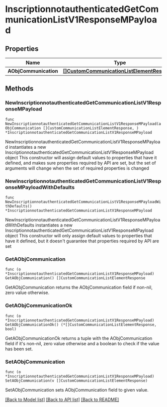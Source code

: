 # InscriptionnotauthenticatedGetCommunicationListV1ResponseMPayload

## Properties

Name | Type | Description | Notes
------------ | ------------- | ------------- | -------------
**AObjCommunication** | [**[]CustomCommunicationListElementResponse**](CustomCommunicationListElementResponse.md) |  | 

## Methods

### NewInscriptionnotauthenticatedGetCommunicationListV1ResponseMPayload

`func NewInscriptionnotauthenticatedGetCommunicationListV1ResponseMPayload(aObjCommunication []CustomCommunicationListElementResponse, ) *InscriptionnotauthenticatedGetCommunicationListV1ResponseMPayload`

NewInscriptionnotauthenticatedGetCommunicationListV1ResponseMPayload instantiates a new InscriptionnotauthenticatedGetCommunicationListV1ResponseMPayload object
This constructor will assign default values to properties that have it defined,
and makes sure properties required by API are set, but the set of arguments
will change when the set of required properties is changed

### NewInscriptionnotauthenticatedGetCommunicationListV1ResponseMPayloadWithDefaults

`func NewInscriptionnotauthenticatedGetCommunicationListV1ResponseMPayloadWithDefaults() *InscriptionnotauthenticatedGetCommunicationListV1ResponseMPayload`

NewInscriptionnotauthenticatedGetCommunicationListV1ResponseMPayloadWithDefaults instantiates a new InscriptionnotauthenticatedGetCommunicationListV1ResponseMPayload object
This constructor will only assign default values to properties that have it defined,
but it doesn't guarantee that properties required by API are set

### GetAObjCommunication

`func (o *InscriptionnotauthenticatedGetCommunicationListV1ResponseMPayload) GetAObjCommunication() []CustomCommunicationListElementResponse`

GetAObjCommunication returns the AObjCommunication field if non-nil, zero value otherwise.

### GetAObjCommunicationOk

`func (o *InscriptionnotauthenticatedGetCommunicationListV1ResponseMPayload) GetAObjCommunicationOk() (*[]CustomCommunicationListElementResponse, bool)`

GetAObjCommunicationOk returns a tuple with the AObjCommunication field if it's non-nil, zero value otherwise
and a boolean to check if the value has been set.

### SetAObjCommunication

`func (o *InscriptionnotauthenticatedGetCommunicationListV1ResponseMPayload) SetAObjCommunication(v []CustomCommunicationListElementResponse)`

SetAObjCommunication sets AObjCommunication field to given value.



[[Back to Model list]](../README.md#documentation-for-models) [[Back to API list]](../README.md#documentation-for-api-endpoints) [[Back to README]](../README.md)


